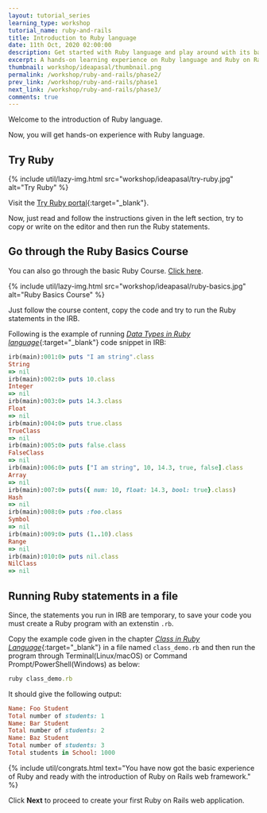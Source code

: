 ```yaml
---
layout: tutorial_series
learning_type: workshop
tutorial_name: ruby-and-rails
title: Introduction to Ruby language
date: 11th Oct, 2020 02:00:00
description: Get started with Ruby language and play around with its basics language features.
excerpt: A hands-on learning experience on Ruby language and Ruby on Rails framework
thumbnail: workshop/ideapasal/thumbnail.png
permalink: /workshop/ruby-and-rails/phase2/
prev_link: /workshop/ruby-and-rails/phase1
next_link: /workshop/ruby-and-rails/phase3/
comments: true
---
```


Welcome to the introduction of Ruby language.

Now, you will get hands-on experience with Ruby language.

## Try Ruby

{% include util/lazy-img.html src="workshop/ideapasal/try-ruby.jpg" alt="Try Ruby" %}

Visit the [Try Ruby portal](https://try.ruby-lang.org/){:target="_blank"}.

Now, just read and follow the instructions given in the left section, try to copy or write on the editor and then run the Ruby statements.

## Go through the Ruby Basics Course

You can also go through the basic Ruby Course. [Click here](/ruby/section-one/).

{% include util/lazy-img.html src="workshop/ideapasal/ruby-basics.jpg" alt="Ruby Basics Course" %}

Just follow the course content, copy the code and try to run the Ruby statements in the IRB.

Following is the example of running [_Data Types in Ruby language_](https://dhanusir.com/ruby/section-two/data-types#try-yourself){:target="_blank"} code snippet in IRB:

```ruby
irb(main):001:0> puts "I am string".class
String
=> nil
irb(main):002:0> puts 10.class
Integer
=> nil
irb(main):003:0> puts 14.3.class
Float
=> nil
irb(main):004:0> puts true.class
TrueClass
=> nil
irb(main):005:0> puts false.class
FalseClass
=> nil
irb(main):006:0> puts ["I am string", 10, 14.3, true, false].class
Array
=> nil
irb(main):007:0> puts({ num: 10, float: 14.3, bool: true}.class)
Hash
=> nil
irb(main):008:0> puts :foo.class
Symbol
=> nil
irb(main):009:0> puts (1..10).class
Range
=> nil
irb(main):010:0> puts nil.class
NilClass
=> nil
```

## Running Ruby statements in a file

Since, the statements you run in IRB are temporary, to save your code you must create a Ruby program with an extenstin `.rb`.

Copy the example code given in the chapter [_Class in Ruby Language_](https://dhanusir.com/ruby/section-three/class#example-1){:target="_blank"} in a file named `class_demo.rb` and then run the program through Terminal(Linux/macOS) or Command Prompt/PowerShell(Windows) as below:

```ruby
ruby class_demo.rb
```

It should give the following output:

```ruby
Name: Foo Student
Total number of students: 1
Name: Bar Student
Total number of students: 2
Name: Baz Student
Total number of students: 3
Total students in School: 1000
```

{% include util/congrats.html
   text="You have now got the basic experience of Ruby and ready with the introduction of Ruby on Rails web framework."
%}

Click __Next__ to proceed to create your first Ruby on Rails web application.
